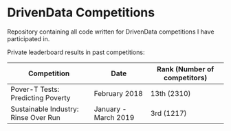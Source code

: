 # DrivenData Competitions
Repository containing all code written for DrivenData competitions I have participated in.

Private leaderboard results in past competitions:

| Competition  | Date | Rank (Number of competitors) |
| --- | --- | --- |
| Pover-T Tests: Predicting Poverty  | February 2018 | 13th (2310) |
| Sustainable Industry: Rinse Over Run  | January - March 2019  | 3rd (1217) |